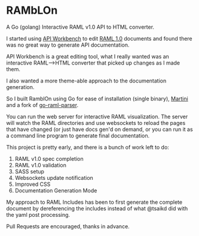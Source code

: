 # RAMbLOn

A Go (golang) Interactive RAML v1.0 API to HTML converter.

I started using [API Workbench](http://apiworkbench.com/) to edit [RAML 1.0](http://www.raml.org/blogs/raml-10-here) documents and found there was no great way to generate API documentation.

API Workbench is a great editing tool, what I really wanted was an interactive RAML-->HTML converter that picked up changes as I made them.

I also wanted a more theme-able approach to the documentation generation.

So I built RamblOn using Go for ease of installation (single binary), [Martini](https://github.com/go-martini/martini) and a fork of [go-raml-parser](https://github.com/tsaikd/go-raml-parser).

You can run the web server for interactive RAML visualization. The server will watch the RAML directories and use websockets to reload the pages that have changed (or just have docs gen'd on demand, or you can run it as a command line program to generate final documentation.

This project is pretty early, and there is a bunch of work left to do:

1. RAML v1.0 spec completion
2. RAML v1.0 validation
3. SASS setup
4. Websockets update notification
5. Improved CSS
6. Documentation Generation Mode

My approach to RAML Includes has been to first generate the complete document by dereferencing the includes instead of what @tsaikd did with the yaml post processing.

Pull Requests are encouraged, thanks in advance.
